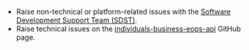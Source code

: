* Raise non-technical or platform-related issues with the [Software Development Support Team (SDST)](https://developer.service.hmrc.gov.uk/developer/support).
* Raise technical issues on the [individuals-business-eops-api](https://github.com/hmrc/individuals-business-eops-api/issues) GitHub page.